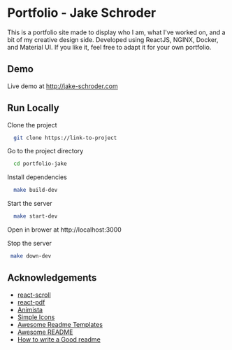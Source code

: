 
# Portfolio - Jake Schroder

This is a portfolio site made to display who I am, what I've worked on, and a bit of my creative 
design side. Developed using ReactJS, NGINX, Docker, and Material UI. If you like it, feel free to adapt it 
for your own portfolio.



## Demo

Live demo at http://jake-schroder.com


## Run Locally

Clone the project

```bash
  git clone https://link-to-project
```

Go to the project directory

```bash
  cd portfolio-jake
```

Install dependencies

```bash
  make build-dev
```

Start the server

```bash
  make start-dev
```

Open in brower at http://localhost:3000

Stop the server

```bash
 make down-dev
```


## Acknowledgements
 - [react-scroll](https://github.com/fisshy/react-scroll)
 - [react-pdf](https://github.com/wojtekmaj/react-pdf)
 - [Animista](https://animista.net/)
 - [Simple Icons](https://simpleicons.org/)
 - [Awesome Readme Templates](https://awesomeopensource.com/project/elangosundar/awesome-README-templates)
 - [Awesome README](https://github.com/matiassingers/awesome-readme)
 - [How to write a Good readme](https://bulldogjob.com/news/449-how-to-write-a-good-readme-for-your-github-project)


